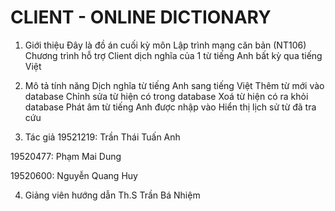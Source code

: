 # CLIENT - ONLINE DICTIONARY

1. Giới thiệu 
Đây là đồ án cuối kỳ môn Lập trình mạng căn bản (NT106)
Chương trình hỗ trợ Client dịch nghĩa của 1 từ tiếng Anh bất kỳ qua tiếng Việt

2. Mô tả tính năng
Dịch nghĩa từ tiếng Anh sang tiếng Việt
Thêm từ mới vào database
Chỉnh sửa từ hiện có trong database
Xoá từ hiện có ra khỏi database
Phát âm từ tiếng Anh được nhập vào
Hiển thị lịch sử từ đã tra cứu

3. Tác giả 
19521219: Trần Thái Tuấn Anh

19520477: Phạm Mai Dung

19520600: Nguyễn Quang Huy

4. Giảng viên hướng dẫn
Th.S Trần Bá Nhiệm
